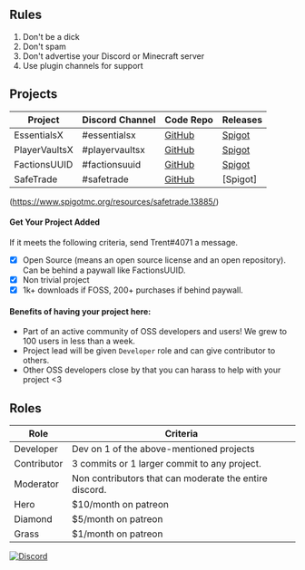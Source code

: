 ## Rules
1. Don't be a dick
2. Don't spam
3. Don't advertise your Discord or Minecraft server
4. Use plugin channels for support

## Projects
| Project        | Discord Channel | Code Repo           | Releases |
| ------------- | --- | -------------| -----|
| EssentialsX | #essentialsx | [GitHub](https://github.com/EssentialsX/Essentials) | [Spigot](https://www.spigotmc.org/resources/essentialsx.9089/)|
| PlayerVaultsX    | #playervaultsx | [GitHub](https://github.com/drtshock/PlayerVaults) |[Spigot](https://www.spigotmc.org/resources/playervaultsx.51204/) |
| FactionsUUID | #factionsuuid | [GitHub](https://github.com/drtshock/Factions) | [Spigot](https://www.spigotmc.org/resources/factionsuuid.1035/)    |
| SafeTrade | #safetrade | [GitHub](https://github.com/BtoBastian/SafeTrade) | [Spigot]
(https://www.spigotmc.org/resources/safetrade.13885/)

#### Get Your Project Added
If it meets the following criteria, send Trent#4071 a message.
- [x] Open Source (means an open source license and an open repository). Can be behind a paywall like FactionsUUID.
- [x] Non trivial project
- [x] 1k+ downloads if FOSS, 200+ purchases if behind paywall.

#### Benefits of having your project here:
* Part of an active community of OSS developers and users! We grew to 100 users in less than a week.
* Project lead will be given `Developer` role and can give contributor to others.
* Other OSS developers close by that you can harass to help with your project <3


## Roles
| Role        | Criteria  |
| ------------- | ------------- |
| Developer | Dev on 1 of the above-mentioned projects |
| Contributor | 3 commits or 1 larger commit to any project. |
| Moderator | Non contributors that can moderate the entire discord. |
| Hero | $10/month on patreon |
| Diamond | $5/month on patreon |
| Grass | $1/month on patreon |

[![Discord](https://imgur.com/MFRRBn4.png)](https://discord.gg/F7gexAQ)